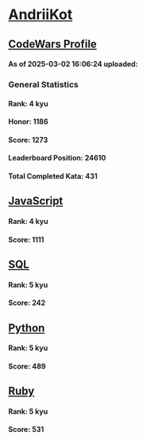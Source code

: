 # [AndriiKot](https://www.codewars.com/users/AndriiKot)

## [CodeWars Profile](https://www.codewars.com/users/AndriiKot)

#### As of 2025-03-02 16:06:24 uploaded:

### General Statistics

#### Rank: 4 kyu

#### Honor: 1186

#### Score: 1273

#### Leaderboard Position: 24610

#### Total Completed Kata: 431



## [JavaScript](https://github.com/AndriiKot/JavaScript__CodeWars)

#### Rank: 4 kyu

#### Score: 1111


## [SQL](https://github.com/AndriiKot/SQL__CodeWars)

#### Rank: 5 kyu

#### Score: 242


## [Python](https://github.com/AndriiKot/Python__CodeWars)

#### Rank: 5 kyu

#### Score: 489


## [Ruby](https://github.com/AndriiKot/Ruby__CodeWars)

#### Rank: 5 kyu

#### Score: 531

